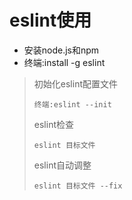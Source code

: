 # eslint使用

* 安装node.js和npm
* 终端:install -g eslint

> 初始化eslint配置文件
>
> ```text
> 终端:eslint --init
> ```
>
> eslint检查
>
> ```text
> eslint 目标文件
> ```
>
> eslint自动调整
>
> ```text
> eslint 目标文件 --fix
> ```

